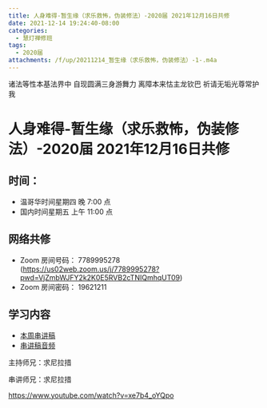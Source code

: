 ```yaml
---
title: 人身难得-暂生缘（求乐救怖，伪装修法）-2020届 2021年12月16日共修
date: 2021-12-14 19:24:40-08:00
categories:
  - 慧灯禅修班
tags:
  - 2020届
attachments: /f/up/20211214_暂生缘（求乐救怖，伪装修法）-1-.m4a
---
```

诸法等性本基法界中 自现圆满三身游舞力 
离障本来怙主龙钦巴 祈请无垢光尊常护我

# 人身难得-暂生缘（求乐救怖，伪装修法）-2020届 2021年12月16日共修

## 时间：

* 温哥华时间星期四 晚 7:00 点
* 国内时间星期五 上午 11:00 点

## 网络共修

* Zoom 房间号码： 7789995278 (<https://us02web.zoom.us/j/7789995278?pwd=VjZmbWJFY2k2K0E5RVB2cTNIQmhqUT09>)
* Zoom 房间密码： 19621211

## 学习内容

* [本周串讲稿](https://s3.ap-northeast-1.wasabisys.com/hdcx/hdv/f/up/暂生缘（求乐救怖，伪装修法）-1-.docx)
* [串讲稿音频](https://s3.ap-northeast-1.wasabisys.com/hdcx/hdv/f/up/20211214_暂生缘（求乐救怖，伪装修法）-1-.m4a)

主持师兄：求尼拉措

串讲师兄：求尼拉措

<https://www.youtube.com/watch?v=xe7b4_oYQpo>